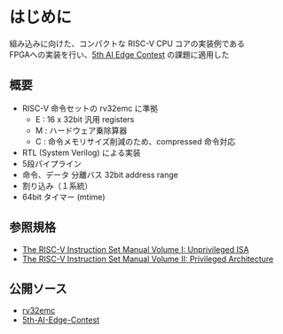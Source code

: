 
# はじめに

組み込みに向けた、コンパクトな RISC-V CPU コアの実装例である  
FPGAへの実装を行い、[5th AI Edge Contest](https://signate.jp/competitions/537) の課題に適用した  

## 概要

- RISC-V 命令セットの rv32emc に準拠  
    - E : 16 x 32bit 汎用 registers  
    - M : ハードウェア乗除算器  
    - C : 命令メモリサイズ削減のため、compressed 命令対応  
- RTL (System Verilog) による実装  
- 5段パイプライン  
- 命令、データ 分離バス 32bit address range  
- 割り込み（１系統）
- 64bit タイマー (mtime)  


## 参照規格

- [The RISC-V Instruction Set Manual Volume I: Unprivileged ISA](https://github.com/riscv/riscv-isa-manual/releases/download/Ratified-IMAFDQC/riscv-spec-20191213.pdf)  
- [The RISC-V Instruction Set Manual Volume II: Privileged Architecture](https://github.com/riscv/riscv-isa-manual/releases/download/Priv-v1.12/riscv-privileged-20211203.pdf)  

## 公開ソース

- [rv32emc](https://github.com/shin-yamashita/rv32emc)  
- [5th-AI-Edge-Contest](https://github.com/shin-yamashita/5th-AI-Edge-Contest)  
